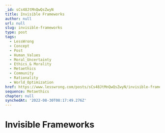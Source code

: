 ```yaml
---
_id: sCs48JtMnQwQsZwyN
title: Invisible Frameworks
author: null
url: null
slug: invisible-frameworks
type: post
tags:
  - LessWrong
  - Concept
  - Post
  - Human_Values
  - Moral_Uncertainty
  - Ethics_& Morality
  - Metaethics
  - Community
  - Rationality
  - World_Optimization
href: https://www.lesswrong.com/posts/sCs48JtMnQwQsZwyN/invisible-frameworks
sequence: Metaethics
chapter: null
synchedAt: '2022-08-30T08:17:49.276Z'
---
```

# Invisible Frameworks


